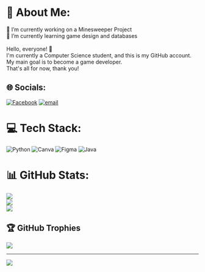 # 💫 About Me:
🔭 I’m currently working on a Minesweeper Project<br>🌱 I’m currently learning game design and databases<br><br>Hello, everyone! 👋<br>I'm currently a Computer Science student, and this is my GitHub account.<br>My main goal is to become a game developer.<br>That's all for now, thank you!


## 🌐 Socials:
[![Facebook](https://img.shields.io/badge/Facebook-%231877F2.svg?logo=Facebook&logoColor=white)](https://facebook.com/https://www.facebook.com/leonardjohn.corpuz/) [![email](https://img.shields.io/badge/Email-D14836?logo=gmail&logoColor=white)](mailto:leonardjohncorpuz20@gmail.com) 

# 💻 Tech Stack:
![Python](https://img.shields.io/badge/python-3670A0?style=flat&logo=python&logoColor=ffdd54) ![Canva](https://img.shields.io/badge/Canva-%2300C4CC.svg?style=flat&logo=Canva&logoColor=white) ![Figma](https://img.shields.io/badge/figma-%23F24E1E.svg?style=flat&logo=figma&logoColor=white) ![Java](https://img.shields.io/badge/java-%23ED8B00.svg?style=flat&logo=openjdk&logoColor=white)
# 📊 GitHub Stats:
![](https://github-readme-stats.vercel.app/api?username=KnightmareLeon&theme=dark&hide_border=false&include_all_commits=false&count_private=false)<br/>
![](https://nirzak-streak-stats.vercel.app/?user=KnightmareLeon&theme=dark&hide_border=false)<br/>
![](https://github-readme-stats.vercel.app/api/top-langs/?username=KnightmareLeon&theme=dark&hide_border=false&include_all_commits=false&count_private=false&layout=compact)

## 🏆 GitHub Trophies
![](https://github-profile-trophy.vercel.app/?username=KnightmareLeon&theme=shadow_green&no-frame=true&no-bg=true&margin-w=4)

---
[![](https://visitcount.itsvg.in/api?id=KnightmareLeon&icon=0&color=0)](https://visitcount.itsvg.in)

<!-- Proudly created with GPRM ( https://gprm.itsvg.in ) -->
<!--
**KnightmareLeon/KnightmareLeon** is a ✨ _special_ ✨ repository because its `README.md` (this file) appears on your GitHub profile.

Here are some ideas to get you started:

- 🔭 I’m currently working on ...
- 🌱 I’m currently learning ...
- 👯 I’m looking to collaborate on ...
- 🤔 I’m looking for help with ...
- 💬 Ask me about ...
- 📫 How to reach me: ...
- 😄 Pronouns: ...
- ⚡ Fun fact: ...
-->
